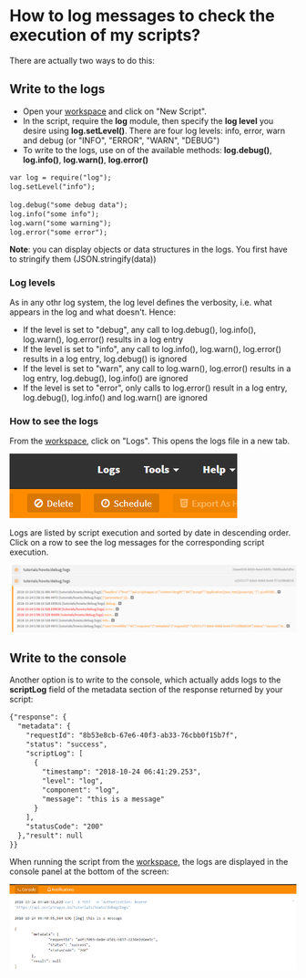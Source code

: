 # How to log messages to check the execution of my scripts?

There are actually two ways to do this:

## Write to the logs

- Open your [workspace]("https://www.scriptr.io/workspace") and click on "New Script".
- In the script, require the **log** module, then specify the **log level** you desire using **log.setLevel()**. There are four log levels: 
info, error, warn and debug (or "INFO", "ERROR", "WARN", "DEBUG")
- To write to the logs, use on of the available methods: **log.debug()**, **log.info()**, **log.warn()**, **log.error()**

```
var log = require("log");
log.setLevel("info");

log.debug("some debug data");
log.info("some info");
log.warn("some warning");
log.error("some error");
```
**Note**: you can display objects or data structures in the logs. You first have to stringify them (JSON.stringify(data))

### Log levels

As in any othr log system, the log level defines the verbosity, i.e. what appears in the log and what doesn't. Hence:
- If the level is set to "debug", any call to log.debug(), log.info(), log.warn(), log.error() results in a log entry
- If the level is set to "info", any call to log.info(), log.warn(), log.error() results in a log entry, log.debug() is ignored
- If the level is set to "warn", any call to log.warn(), log.error() results in a log entry, log.debug(), log.info() are ignored
- If the level is set to "error", only calls to log.error() result in a log entry, log.debug(), log.info() and log.warn() are ignored

### How to see the logs

From the [workspace]("https://www.scriptr.io/workspace"), click on "Logs". This opens the logs file in a new tab. 

![Open Logs](./images/logs.png)

Logs are listed by script execution and sorted by date in descending order. Click on a row to see the log messages for the corresponding script execution.

![View logs](./images/log_file.png)

## Write to the console

Another option is to write to the console, which actually adds logs to the **scriptLog** field of the metadata section of the response returned by your script:

```
{"response": {
  "metadata": {
    "requestId": "8b53e8cb-67e6-40f3-ab33-76cbb0f15b7f",
    "status": "success",
    "scriptLog": [
      {
        "timestamp": "2018-10-24 06:41:29.253",
        "level": "log",
        "component": "log",
        "message": "this is a message"
      }
    ],
    "statusCode": "200"
  },"result": null
}}
```

When running the script from the [workspace]("https://www.scriptr.io/workspace"), the logs are displayed in the console panel at the bottom of the screen:

![Log To Console](./images/console_log.png)
